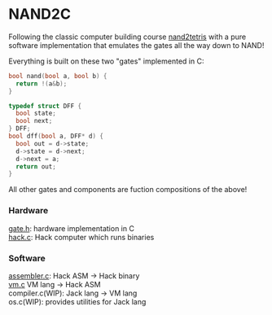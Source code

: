 # NAND2C

Following the classic computer building course [nand2tetris](https://www.nand2tetris.org) with a pure software implementation that emulates the gates all the way down to NAND!

Everything is built on these two "gates" implemented in C:
```c
bool nand(bool a, bool b) {
  return !(a&b);
}

typedef struct DFF {
  bool state;
  bool next;
} DFF;
bool dff(bool a, DFF* d) {
  bool out = d->state;
  d->state = d->next;
  d->next = a;
  return out;
}
```
All other gates and components are fuction compositions of the above!

### Hardware
[gate.h](https://github.com/AlessandroMinali/nandC/blob/master/gate.h): hardware implementation in C  
[hack.c](https://github.com/AlessandroMinali/nandC/blob/master/hack.c): Hack computer which runs binaries  
### Software
[assembler.c](https://github.com/AlessandroMinali/nandC/blob/master/chapter6/assembler.c): Hack ASM -> Hack binary  
[vm.c](https://github.com/AlessandroMinali/nandC/blob/master/vm.c) VM lang -> Hack ASM  
compiler.c(WIP): Jack lang -> VM lang  
os.c(WIP): provides utilities for Jack lang
